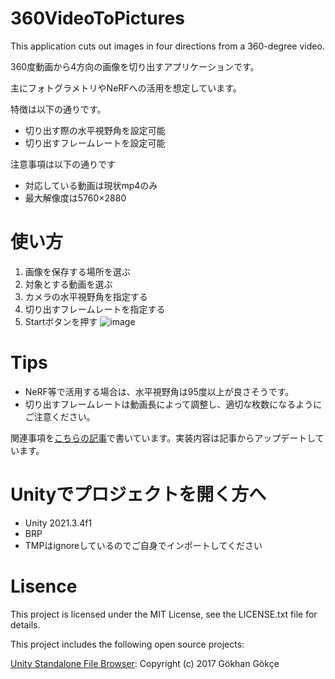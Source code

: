 # 360VideoToPictures
This application cuts out images in four directions from a 360-degree video.

360度動画から4方向の画像を切り出すアプリケーションです。

主にフォトグラメトリやNeRFへの活用を想定しています。

特徴は以下の通りです。
- 切り出す際の水平視野角を設定可能
- 切り出すフレームレートを設定可能

注意事項は以下の通りです
- 対応している動画は現状mp4のみ
- 最大解像度は5760×2880

# 使い方
1. 画像を保存する場所を選ぶ
2. 対象とする動画を選ぶ
3. カメラの水平視野角を指定する
4. 切り出すフレームレートを指定する
5. Startボタンを押す
![image](https://user-images.githubusercontent.com/52432227/225943348-062dffca-6830-4834-9007-a8069f4fd3ac.png)

# Tips
- NeRF等で活用する場合は、水平視野角は95度以上が良さそうです。
- 切り出すフレームレートは動画長によって調整し、適切な枚数になるようにご注意ください。

関連事項を[こちらの記事](https://qiita.com/Kazu_Sack/items/d3e725f60bd1fc360f4e)で書いています。実装内容は記事からアップデートしています。

# Unityでプロジェクトを開く方へ
- Unity 2021.3.4f1
- BRP
- TMPはignoreしているのでご自身でインポートしてください

# Lisence
This project is licensed under the MIT License, see the LICENSE.txt file for details.

This project includes the following open source projects:

[Unity Standalone File Browser](https://github.com/gkngkc/UnityStandaloneFileBrowser): Copyright (c) 2017 Gökhan Gökçe
